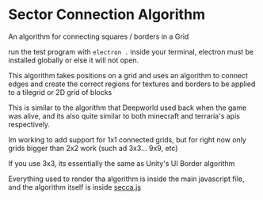 # Sector Connection Algorithm
An algorithm for connecting squares / borders in a Grid

run the test program with `electron .` inside your terminal, electron must be installed globally or else it will not open.
 
This algorithm takes positions on a grid and uses an algorithm to connect edges and create the correct regions for textures and borders to be applied to a tilegrid or 2D grid of blocks

This is similar to the algorithm that Deepworld used back when the game was alive, and its also quite similar to both minecraft and terraria's apis respectively.

Im working to add support for 1x1 connected grids, but for right now only grids bigger than 2x2 work (such ad 3x3... 9x9, etc)

If you use 3x3, its essentially the same as Unity's UI Border algorithm

Everything used to render tha algorithm is inside the main javascript file, and the algorithm itself is inside [secca.js](./algorithms/secca.js)
